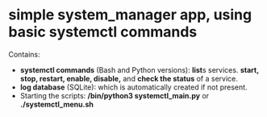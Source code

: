 # simple system_manager app, using basic systemctl commands

Contains:
- **systemctl commands** (Bash and Python versions): **list**s services. **start, stop, restart, enable, disable,** and **check the status** of a service.
- **log database** (SQLite): which is automatically created if not present.
- Starting the scripts: **/bin/python3 systemctl_main.py**  or  **./systemctl_menu.sh**
